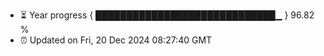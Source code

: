 - ⏳ Year progress { █████████████████████████████▁ } 96.82 %
- ⏰ Updated on Fri, 20 Dec 2024 08:27:40 GMT

